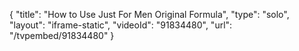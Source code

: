 {
    "title": "How to Use Just For Men Original Formula",
    "type": "solo",
    "layout": "iframe-static",
    "videoId": "91834480",
    "url": "\/tvpembed\/91834480"
}